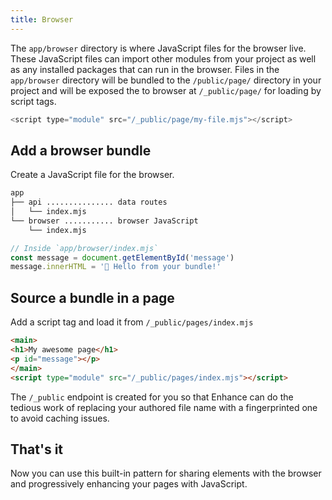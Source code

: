 ```yaml
---
title: Browser
---
```


The `app/browser` directory is where JavaScript files for the browser live. These JavaScript files can import other modules from your project as well as any installed packages that can run in the browser. Files in the `app/browser` directory will be bundled to the `/public/page/` directory in your project and will be exposed the to browser at `/_public/page/` for loading by script tags.
```javascript
<script type="module" src="/_public/page/my-file.mjs"></script>
```

## Add a browser bundle

Create a JavaScript file for the browser.

```bash
app
├── api ............... data routes
│   └── index.mjs
└── browser ........... browser JavaScript
    └── index.mjs
```

```javascript
// Inside `app/browser/index.mjs`
const message = document.getElementById('message')
message.innerHTML = '👋 Hello from your bundle!'
```

## Source a bundle in a page

Add a script tag and load it from `/_public/pages/index.mjs`

```html
<main>
<h1>My awesome page</h1>
<p id="message"></p>
</main>
<script type="module" src="/_public/pages/index.mjs"></script>
```


<doc-callout level="info" mark="💭">

The `/_public` endpoint is created for you so that Enhance can do the tedious work of replacing your authored file name with a fingerprinted one to avoid caching issues.

</doc-callout>


## That's it

Now you can use this built-in pattern for sharing elements with the browser and progressively enhancing your pages with JavaScript.
